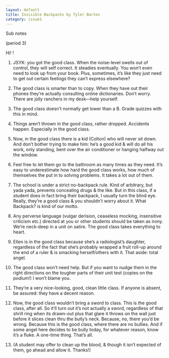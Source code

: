 ```yaml
---
layout: default
title: Invisible Backpacks by Tyler Barton
category: issue1
---
```


Sub notes

(period 3) 

Hi! !

1. JSYK: you got the good class. When the noise-level swells out of control, they will self correct. It steadies eventually. You won’t even need to look up from your book. Plus, sometimes, it’s like they just need to get out certain feelings they can’t express elsewhere? 

2. The good class is smarter than to copy. When they have out their phones they’re actually consulting online dictionaries. Don’t worry. There are jolly ranchers in my desk—help yourself.

3. The good class doesn’t normally get lower than a B. Grade quizzes with this in mind. 

4. Things aren’t thrown in the good class, rather dropped. Accidents happen. Especially in the good class. 

5. Now, in the good class there is a kid (Colton) who will never sit down. And don’t bother trying to make him: he’s a good kid & will do all his work, only standing, bent over the air conditioner or hanging halfway out the window. 

6. Feel free to let them go to the bathroom as many times as they need. It’s easy to underestimate how hard the good class works, how much of themselves the put in to solving problems. It takes a lot out of them. 

7. The school is under a strict no-backpack rule. Kind of arbitrary, but yada yada, prevents concealing drugs & the like. But in this class, if a student does in fact bring their backpack, I usually turn the blind eye. Really, they’re a good class & you shouldn’t worry about it. What Backpack? is kind of our motto. 

8. Any perverse language (vulgar derision, ceaseless mocking, insensitive criticism etc.) directed at you or other students should be taken as irony. We’re neck-deep in a unit on satire. The good class takes everything to heart. 

9. Ellen is in the good class because she’s a radiologist’s daughter, regardless of the fact that she’s probably wrapped a fruit roll-up around the end of a ruler & is smacking herself/others with it. That aside: total angel. 

10. The good class won’t need help. But if you want to nudge them in the right directions on the tougher parts of their unit test (copies on the podium!) I won’t blame you. 

11. They’re a very nice-looking, good, clean little class. If anyone is absent, be assured: they have a decent reason. 

11. Now, the good class wouldn’t bring a sword to class. This is the good class, after all. So it’ll turn out it’s not actually a sword, regardless of that shrill ring when its drawn-out plus that glare it throws on the wall just before it slices clean thru the bully’s neck. Because, no, there you’d be wrong. Because this is the good class, where there are no bullies. And if some angel here decides to be bully today, for whatever reason, know it’s a fluke. A one-time thing. That’s all.

12. (A student may offer to clean up the blood, & though it isn’t expected of them, go ahead and allow it. Thanks!)